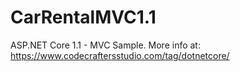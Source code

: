 # CarRentalMVC1.1
ASP.NET Core 1.1 - MVC Sample. More info at: https://www.codecraftersstudio.com/tag/dotnetcore/
